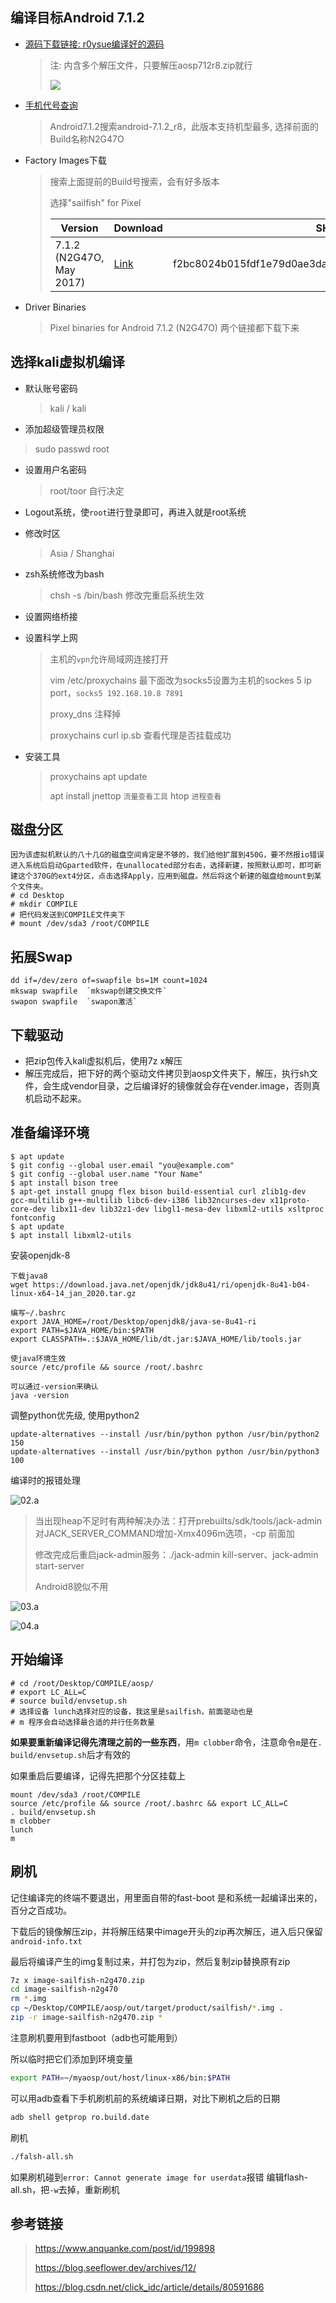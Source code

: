 ## 编译目标Android 7.1.2

- [源码下载链接: r0ysue编译好的源码](https://github.com/heyhu/AndroidSecurityStudy) 

  > 注: 内含多个解压文件，只要解压aosp712r8.zip就行
  >
  > ![](pic/01.a.png)

- [手机代号查询](https://source.android.com/setup/start/build-numbers)

  > Android7.1.2搜索android-7.1.2_r8，此版本支持机型最多, 选择前面的Build名称N2G47O

- Factory Images下载

  > 搜索上面提前的Build号搜索，会有好多版本
  >
  > 选择"sailfish" for Pixel
  >
  > | Version                  | Download                                                     | SHA-256 Checksum                                             |
  > | ------------------------ | ------------------------------------------------------------ | ------------------------------------------------------------ |
  > | 7.1.2 (N2G47O, May 2017) | [Link](https://dl.google.com/dl/android/aosp/sailfish-n2g47o-factory-f2bc8024.zip) | f2bc8024b015fdf1e79d0ae3da187cb0c371c7fd5a24e384abe75a0c7c1bdb41 |

- Driver Binaries

  > Pixel binaries for Android 7.1.2 (N2G47O) 两个链接都下载下来

  

## 选择kali虚拟机编译

- 默认账号密码

  > kali / kali

-  添加超级管理员权限

  > sudo passwd root

- 设置用户名密码

  > root/toor 自行决定

- Logout系统，使`root`进行登录即可，再进入就是root系统

- 修改时区

  > Asia / Shanghai

- zsh系统修改为bash

  > chsh -s /bin/bash 修改完重启系统生效

- 设置网络桥接

- 设置科学上网

  >主机的`vpn`允许局域网连接打开
  >
  >vim /etc/proxychains 最下面改为socks5设置为主机的sockes 5 ip port，`socks5 192.168.10.8 7891`
  >
  >proxy_dns 注释掉
  >
  >proxychains curl ip.sb 查看代理是否挂载成功

- 安装工具

  > proxychains apt update
  >
  > apt install jnettop `流量查看工具`  htop `进程查看` 



## 磁盘分区

```
因为该虚拟机默认的八十几G的磁盘空间肯定是不够的，我们给他扩展到450G，要不然报io错误
进入系统后启动Gparted软件，在unallocated部分右击，选择新建，按照默认即可，即可新建这个370G的ext4分区，点击选择Apply，应用到磁盘。然后将这个新建的磁盘给mount到某个文件夹。
# cd Desktop
# mkdir COMPILE
# 把代码发送到COMPILE文件夹下
# mount /dev/sda3 /root/COMPILE
```



## 拓展Swap

```
dd if=/dev/zero of=swapfile bs=1M count=1024
mkswap swapfile  `mkswap创建交换文件`
swapon swapfile  `swapon激活` 
```



## 下载驱动

- 把zip包传入kali虚拟机后，使用7z x解压
- 解压完成后，把下好的两个驱动文件拷贝到aosp文件夹下，解压，执行sh文件，会生成vendor目录，之后编译好的镜像就会存在vender.image，否则真机启动不起来。



## 准备编译环境

```
$ apt update
$ git config --global user.email "you@example.com"
$ git config --global user.name "Your Name"
$ apt install bison tree
$ apt-get install gnupg flex bison build-essential curl zlib1g-dev gcc-multilib g++-multilib libc6-dev-i386 lib32ncurses-dev x11proto-core-dev libx11-dev lib32z1-dev libgl1-mesa-dev libxml2-utils xsltproc fontconfig
$ apt update
$ apt install libxml2-utils
```

安装openjdk-8

```
下载java8
wget https://download.java.net/openjdk/jdk8u41/ri/openjdk-8u41-b04-linux-x64-14_jan_2020.tar.gz

编写~/.bashrc
export JAVA_HOME=/root/Desktop/openjdk8/java-se-8u41-ri
export PATH=$JAVA_HOME/bin:$PATH
export CLASSPATH=.:$JAVA_HOME/lib/dt.jar:$JAVA_HOME/lib/tools.jar

使java环境生效
source /etc/profile && source /root/.bashrc

可以通过-version来确认
java -version
```

调整python优先级, 使用python2

```
update-alternatives --install /usr/bin/python python /usr/bin/python2 150
update-alternatives --install /usr/bin/python python /usr/bin/python3 100
```

编译时的报错处理

![02.a](pic/02.a.png)

> 当出现heap不足时有两种解决办法：打开prebuilts/sdk/tools/jack-admin对JACK_SERVER_COMMAND增加-Xmx4096m选项，-cp 前面加
>
> 修改完成后重启jack-admin服务：./jack-admin kill-server、jack-admin start-server
>
>  Android8貌似不用

![03.a](pic/03.a.png)

![04.a](pic/04.a.png)



## 开始编译

```
# cd /root/Desktop/COMPILE/aosp/
# export LC_ALL=C
# source build/envsetup.sh
# 选择设备 lunch选择对应的设备，我这里是sailfish，前面驱动也是
# m 程序会自动选择最合适的并行任务数量

```

**如果要重新编译记得先清理之前的一些东西**，用`m clobber`命令，注意命令`m`是在`. build/envsetup.sh`后才有效的

如果重启后要编译，记得先把那个分区挂载上

```
mount /dev/sda3 /root/COMPILE
source /etc/profile && source /root/.bashrc && export LC_ALL=C
. build/envsetup.sh
m clobber
lunch
m
```



## 刷机

记住编译完的终端不要退出，用里面自带的fast-boot 是和系统一起编译出来的，百分之百成功。

下载后的镜像解压zip，并将解压结果中image开头的zip再次解压，进入后只保留`android-info.txt`

最后将编译产生的img复制过来，并打包为zip，然后复制zip替换原有zip

```bash
7z x image-sailfish-n2g470.zip
cd image-sailfish-n2g470
rm *.img
cp ~/Desktop/COMPILE/aosp/out/target/product/sailfish/*.img .
zip -r image-sailfish-n2g470.zip * 
```

注意刷机要用到fastboot（adb也可能用到）

所以临时把它们添加到环境变量

```bash
export PATH=~/myaosp/out/host/linux-x86/bin:$PATH
```

可以用adb查看下手机刷机前的系统编译日期，对比下刷机之后的日期

```bash
adb shell getprop ro.build.date
```

刷机

```bash
./falsh-all.sh
```

如果刷机碰到`error: Cannot generate image for userdata`报错
编辑flash-all.sh，把`-w`去掉，重新刷机



## 参考链接  

> https://www.anquanke.com/post/id/199898
>
> https://blog.seeflower.dev/archives/12/
>
> https://blog.csdn.net/click_idc/article/details/80591686